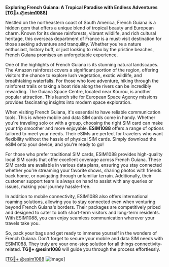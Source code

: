 **Exploring French Guiana: A Tropical Paradise with Endless Adventures [[TG💪+ @esim1088](https://t.me/s/esim1088)]**

Nestled on the northeastern coast of South America, French Guiana is a hidden gem that offers a unique blend of tropical beauty and European charm. Known for its dense rainforests, vibrant wildlife, and rich cultural heritage, this overseas department of France is a must-visit destination for those seeking adventure and tranquility. Whether you're a nature enthusiast, history buff, or just looking to relax by the pristine beaches, French Guiana promises an unforgettable experience.

One of the highlights of French Guiana is its stunning natural landscapes. The Amazon rainforest covers a significant portion of the region, offering visitors the chance to explore lush vegetation, exotic wildlife, and breathtaking waterfalls. For those who love adventure, hiking through the rainforest trails or taking a boat ride along the rivers can be incredibly rewarding. The Guiana Space Centre, located near Kourou, is another popular attraction. This launch site for European Space Agency missions provides fascinating insights into modern space exploration.

When visiting French Guiana, it's essential to have reliable communication tools. This is where mobile and data SIM cards come in handy. Whether you're traveling solo or with a group, choosing the right SIM card can make your trip smoother and more enjoyable. **ESIM1088** offers a range of options tailored to meet your needs. Their eSIMs are perfect for travelers who want flexibility without the hassle of physical SIM cards. Simply download the eSIM onto your device, and you're ready to go! 

For those who prefer traditional SIM cards, ESIM1088 provides high-quality local SIM cards that offer excellent coverage across French Guiana. These SIM cards are available in various data plans, ensuring you stay connected whether you're streaming your favorite shows, sharing photos with friends back home, or navigating through unfamiliar terrain. Additionally, their customer support team is always on hand to assist with any queries or issues, making your journey hassle-free.

In addition to mobile connectivity, ESIM1088 also offers international roaming solutions, allowing you to stay connected even when venturing beyond French Guiana's borders. Their packages are competitively priced and designed to cater to both short-term visitors and long-term residents. With ESIM1088, you can enjoy seamless communication wherever your travels take you.

So, pack your bags and get ready to immerse yourself in the wonders of French Guiana. Don't forget to secure your mobile and data SIM needs with ESIM1088. They truly are your one-stop solution for all things connectivity-related. **TG💪+ @esim1088** will guide you through the process effortlessly. 

[[TG💪+ @esim1088](https://t.me/s/esim1088) ![Image](https://i.postimg.cc/Y0z9fWf4/image.png)]